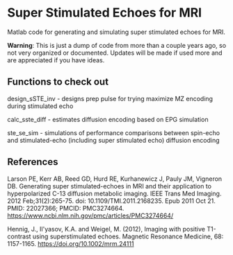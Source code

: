 # Super Stimulated Echoes for MRI

Matlab code for generating and simulating super stimulated echoes for MRI.

**Warning**: This is just a dump of code from more than a couple years ago, so not very organized or documented.  Updates will be made if used more and are appreciated if you have ideas.

## Functions to check out

design_sSTE_inv - designs prep pulse for trying maximize MZ encoding during stimulated echo

calc_sste_diff - estimates diffusion encoding based on EPG simulation

ste_se_sim - simulations of performance comparisons between spin-echo and stimulated-echo (including super stimulated echo) diffusion encoding

## References

Larson PE, Kerr AB, Reed GD, Hurd RE, Kurhanewicz J, Pauly JM, Vigneron DB. Generating super stimulated-echoes in MRI and their application to hyperpolarized C-13 diffusion metabolic imaging. IEEE Trans Med Imaging. 2012 Feb;31(2):265-75. doi: 10.1109/TMI.2011.2168235. Epub 2011 Oct 21. PMID: 22027366; PMCID: PMC3274664.
https://www.ncbi.nlm.nih.gov/pmc/articles/PMC3274664/

Hennig, J., Il'yasov, K.A. and Weigel, M. (2012), Imaging with positive T1-contrast using superstimulated echoes. Magnetic Resonance Medicine, 68: 1157-1165. https://doi.org/10.1002/mrm.24111
